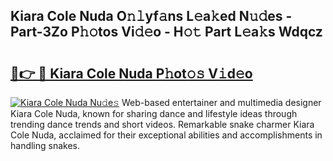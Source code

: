 ## Kiara Cole Nuda O𝚗𝚕yf𝚊ns L𝚎a𝚔ed N𝚞𝚍es - Part-3Zo P𝚑𝚘tos Vi𝚍𝚎o - H𝚘𝚝 Part L𝚎a𝚔s Wdqcz

# <h2><a href="http://kf71tj.oniu.top/?m=Kiara+Cole+Nuda">🔗👉 🔴 Kiara Cole Nuda P𝚑ot𝚘𝚜 V𝚒d𝚎o</a></h2>

[![Kiara Cole Nuda Nu𝚍e𝚜](https://i.imgur.com/0qMVB7G.gif)](http://kf71tj.oniu.top/?m=Kiara+Cole+Nuda)
Web-based entertainer and multimedia designer Kiara Cole Nuda, known for sharing dance and lifestyle ideas through trending dance trends and short videos. Remarkable snake charmer Kiara Cole Nuda, acclaimed for their exceptional abilities and accomplishments in handling snakes.  
